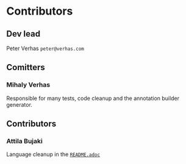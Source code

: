 # Contributors

## Dev lead

Peter Verhas `peter@verhas.com`

## Comitters

### Mihaly Verhas
Responsible for many tests, code cleanup and the annotation builder generator.

## Contributors

### Attila Bujaki
Language cleanup in the [`README.adoc`](README.adoc.jam)
